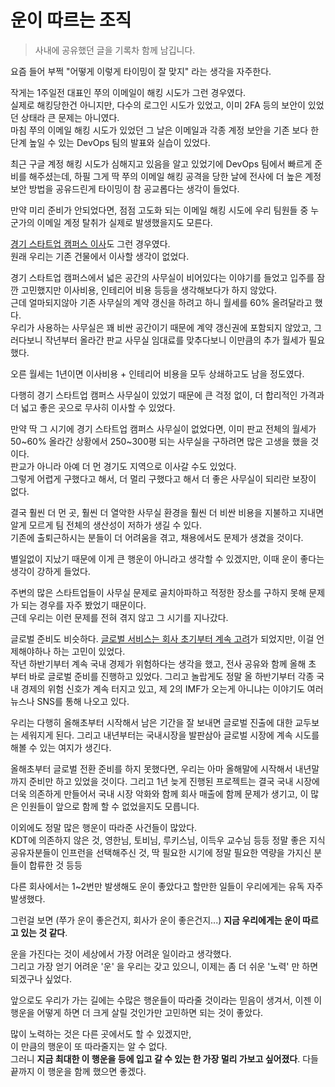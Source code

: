 # 운이 따르는 조직

> 사내에 공유했던 글을 기록차 함께 남깁니다.

요즘 들어 부쩍 "어떻게 이렇게 타이밍이 잘 맞지" 라는 생각을 자주한다.  
  
작게는 1주일전 대표인 쭈의 이메일이 해킹 시도가 그런 경우였다.  
실제로 해킹당한건 아니지만, 다수의 로그인 시도가 있었고, 이미 2FA 등의 보안이 있었던 상태라 큰 문제는 아니였다.    
마침 쭈의 이메일 해킹 시도가 있었던 그 날은 이메일과 각종 계정 보안을 기존 보다 한 단계 높일 수 있는 DevOps 팀의 발표와 실습이 있었다.  
  
최근 구글 계정 해킹 시도가 심해지고 있음을 알고 있었기에 DevOps 팀에서 빠르게 준비를 해주셨는데, 하필 그게 딱 쭈의 이메일 해킹 공격을 당한 날에 전사에 더 높은 계정 보안 방법을 공유드린게 타이밍이 참 공교롭다는 생각이 들었다.  
  
만약 미리 준비가 안되었다면, 점점 고도화 되는 이메일 해킹 시도에 우리 팀원들 중 누군가의 이메일 계정 탈취가 실제로 발생했을지도 모른다.  
  
[경기 스타트업 캠퍼스 이사](https://www.hyungjoo.me/%ec%9d%b8%ed%94%84%eb%9e%a9-8%eb%b2%88%ec%a7%b8-%ec%82%ac%eb%ac%b4%ec%8b%a4-%ec%9d%b4%ec%82%ac-%ed%9b%84%ea%b8%b0/)도 그런 경우였다.  
원래 우리는 기존 건물에서 이사할 생각이 없었다.  
  
경기 스타트업 캠퍼스에서 넓은 공간의 사무실이 비어있다는 이야기를 들었고 입주를 잠깐 고민했지만 이사비용, 인테리어 비용 등등을 생각해보다가 하지 않았다.  
근데 얼마되지않아 기존 사무실의 계약 갱신을 하려고 하니 월세를 60% 올려달라고 했다.  
우리가 사용하는 사무실은 꽤 비싼 공간이기 때문에 계약 갱신권에 포함되지 않았고, 그러다보니 작년부터 올라간 판교 사무실 임대료를 맞추다보니 이만큼의 추가 월세가 필요했다.  
  
오른 월세는 1년이면 이사비용 + 인테리어 비용을 모두 상쇄하고도 남을 정도였다.  
  
다행히 경기 스타트업 캠퍼스 사무실이 있었기 때문에 큰 걱정 없이, 더 합리적인 가격과 더 넓고 좋은 곳으로 무사히 이사할 수 있었다.  
  
만약 딱 그 시기에 경기 스타트업 캠퍼스 사무실이 없었다면, 이미 판교 전체의 월세가 50~60% 올라간 상황에서 250~300평 되는 사무실을 구하려면 많은 고생을 했을 것이다.  
판교가 아니라 아예 더 먼 경기도 지역으로 이사갈 수도 있었다.  
그렇게 어렵게 구했다고 해서, 더 멀리 구했다고 해서 더 좋은 사무실이 되리란 보장이 없다.  
  
결국 훨씬 더 먼 곳, 훨씬 더 열악한 사무실 환경을 훨씬 더 비싼 비용을 지불하고 지내면 알게 모르게 팀 전체의 생산성이 저하가 생길 수 있다.  
기존에 출퇴근하시는 분들이 더 어려움을 겪고, 채용에서도 문제가 생겼을 것이다.  
  
별일없이 지났기 때문에 이게 큰 행운이 아니라고 생각할 수 있겠지만, 이때 운이 좋다는 생각이 강하게 들었다.  
  
주변의 많은 스타트업들이 사무실 문제로 골치아파하고 적정한 장소를 구하지 못해 문제가 되는 경우를 자주 봤었기 때문이다.  
근데 우리는 이런 문제를 전혀 겪지 않고 그 시기를 지나갔다.  
  
글로벌 준비도 비슷하다.
[글로벌 서비스는 회사 초기부터 계속 고려](https://www.hyungjoo.me/%ec%9d%b8%ed%94%84%eb%9e%a9%ec%9d%80-%ec%99%9c-%ea%b8%80%eb%a1%9c%eb%b2%8c-%ec%84%9c%eb%b9%84%ec%8a%a4%eb%a1%9c-%eb%8f%84%ec%a0%84%ed%95%98%eb%82%98/)가 되었지만, 이걸 언제해야하나 하는 고민이 있었다.  
작년 하반기부터 계속 국내 경제가 위험하다는 생각을 했고, 전사 공유와 함께 올해 초 부터 바로 글로벌 준비를 진행하고 있었다.
그리고 놀랍게도 정말 올 하반기부터 각종 국내 경제의 위험 신호가 계속 터지고 있고, 제 2의 IMF가 오는게 아니냐는 이야기도 여러 뉴스나 SNS를 통해 나오고 있다.

우리는 다행히 올해초부터 시작해서 남은 기간을 잘 보내면 글로벌 진출에 대한 교두보는 세워지게 된다.
그리고 내년부터는 국내시장을 발판삼아 글로벌 시장에 계속 시도를 해볼 수 있는 여지가 생긴다.  
  
올해초부터 글로벌 전환 준비를 하지 못했다면, 우리는 아마 올해말에 시작해서 내년말까지 준비만 하고 있었을 것이다.
그리고 1년 늦게 진행된 프로젝트는 결국 국내 시장에 더욱 의존하게 만들어서 국내 시장 악화와 함께 회사 매출에 함께 문제가 생기고, 이 많은 인원들이 앞으로 함께 할 수 없었을지도 모릅니다.

이외에도 정말 많은 행운이 따라준 사건들이 많았다.  
KDT에 의존하지 않은 것, 영한님, 토비님, 루키스님, 이득우 교수님 등등 정말 좋은 지식공유자분들이 인프런을 선택해주신 것, 딱 필요한 시기에 정말 필요한 역량을 가지신 분들이 합류한 것 등등  
  
다른 회사에서는 1~2번만 발생해도 운이 좋았다고 할만한 일들이 우리에게는 유독 자주 발생했다.  
  
그런걸 보면 (쭈가 운이 좋은건지, 회사가 운이 좋은건지...) **지금 우리에게는 운이 따르고 있는 것 같다**.  
  
운을 가진다는 것이 세상에서 가장 어려운 일이라고 생각했다.  
그리고 가장 얻기 어려운 '운' 을 우리는 갖고 있으니,
이제는 좀 더 쉬운 '노력' 만 하면 되겠구나 싶었다.
  
앞으로도 우리가 가는 길에는 수많은 행운들이 따라줄 것이라는 믿음이 생겨서,
이젠 이 행운을 어떻게 하면 더 크게 살릴 것인가만 고민하면 되는 것이 좋았다.  
  
많이 노력하는 것은 다른 곳에서도 할 수 있겠지만,  
이 만큼의 행운이 또 따라줄지는 알 수 없다.  
그러니 **지금 최대한 이 행운을 등에 입고 갈 수 있는 한 가장 멀리 가보고 싶어졌다**.
다들 끝까지 이 행운을 함께 했으면 좋겠다.
